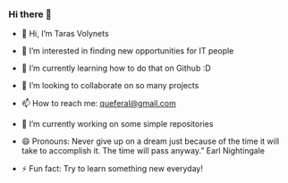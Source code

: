 ### Hi there 👋


<!-- **Tarasvolynets/Tarasvolynets** is a ✨ _special_ ✨ repository because its `README.md` (this file) appears on your GitHub profile.

Here are some ideas to get you started: -->


- 👋 Hi, I’m Taras Volynets
- 👀 I’m interested in finding new opportunities for IT people
- 🌱 I’m currently learning how to do that on Github :D
- 💞️ I’m looking to collaborate on so many projects 
- 📫 How to reach me: queferal@gmail.com
- 🔭 I’m currently working on some simple repositories

- 😄 Pronouns: Never give up on a dream just because of the time it will take to accomplish it. The time will pass anyway.” Earl Nightingale
- ⚡ Fun fact: Try to learn something new everyday!

